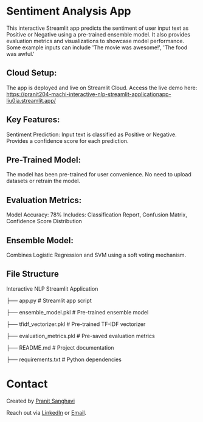 # **Sentiment Analysis App**

This interactive Streamlit app predicts the sentiment of user input text as Positive or Negative using a pre-trained ensemble model. It also provides evaluation metrics and visualizations to showcase model performance. Some example inputs can include 'The movie was awesome!', 'The food was awful.'

## **Cloud Setup:**

The app is deployed and live on Streamlit Cloud. Access the live demo here: https://pranit204-machi-interactive-nlp-streamlit-applicationapp-liu0ja.streamlit.app/

## **Key Features:**

Sentiment Prediction:
Input text is classified as Positive or Negative.
Provides a confidence score for each prediction.

## **Pre-Trained Model:**

The model has been pre-trained for user convenience.
No need to upload datasets or retrain the model.

## **Evaluation Metrics:**

Model Accuracy: 78%
Includes:
Classification Report, Confusion Matrix, Confidence Score Distribution

## **Ensemble Model:**

Combines Logistic Regression and SVM using a soft voting mechanism.

## **File Structure**

Interactive NLP Streamlit Application

├── app.py                     # Streamlit app script

├── ensemble_model.pkl         # Pre-trained ensemble model

├── tfidf_vectorizer.pkl       # Pre-trained TF-IDF vectorizer

├── evaluation_metrics.pkl     # Pre-saved evaluation metrics

├── README.md                  # Project documentation

├── requirements.txt           # Python dependencies


# **Contact**

Created by [Pranit Sanghavi](https://github.com/pranit204)

Reach out via [LinkedIn](https://www.linkedin.com/in/pranit-sanghavi) or [Email](mailto:pranit.careers@gmail.com).
